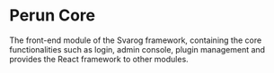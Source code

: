# Perun Core

The front-end module of the Svarog framework, containing the core functionalities such as login, admin console, plugin management and provides the React framework to other modules.